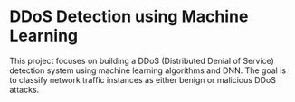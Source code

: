 # DDoS Detection using Machine Learning
 
This project focuses on building a DDoS (Distributed Denial of Service) detection system using machine learning algorithms and DNN. The goal is to classify network traffic instances as either benign or malicious DDoS attacks.
